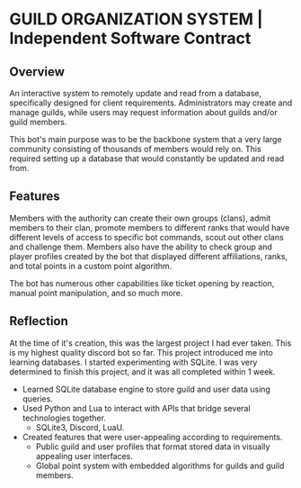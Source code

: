 # GUILD ORGANIZATION SYSTEM | Independent Software Contract
## Overview
An interactive system to remotely update and read from a database, specifically designed for client requirements. Administrators may create and manage guilds, while users may request information about guilds and/or guild members.

This bot's main purpose was to be the backbone system that a very large community consisting of thousands of members would rely on.
This required setting up a database that would constantly be updated and read from.

## Features
Members with the authority can create their own groups (clans), admit members to their clan, promote members to different ranks that would have different levels of access to specific bot commands, scout out other clans and challenge them.
Members also have the ability to check group and player profiles created by the bot that displayed different affiliations, ranks, and total points in a custom point algorithm. 

The bot has numerous other capabilities like ticket opening by reaction, manual point manipulation, and so much more.

## Reflection
At the time of it's creation, this was the largest project I had ever taken.
This is my highest quality discord bot so far.
This project introduced me into learning databases. I started experimenting with SQLite. 
I was very determined to finish this project, and it was all completed within 1 week.

- Learned SQLite database engine to store guild and user data using queries.
- Used Python and Lua to interact with APIs that bridge several technologies together.
  - SQLite3, Discord, LuaU.
- Created features that were user-appealing according to requirements.
  - Public guild and user profiles that format stored data in visually appealing user interfaces.
  - Global point system with embedded algorithms for guilds and guild members.
